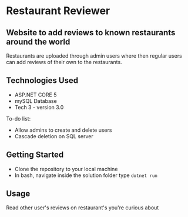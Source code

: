 # Restaurant Reviewer

## Website to add reviews to known restaurants around the world

Restaurants are uploaded through admin users where then regular users can add reviews of their own to the restaurants.

## Technologies Used

* ASP.NET CORE 5
* mySQL Database
* Tech 3 - version 3.0

To-do list:
* Allow admins to create and delete users
* Cascade deletion on SQL server

## Getting Started
   
- Clone the repository to your local machine
- In bash, navigate inside the solution folder type `dotnet run`

## Usage
Read other user's reviews on restaurant's you're curious about
